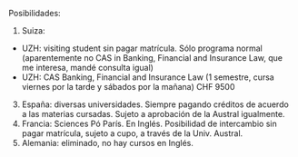 Posibilidades:

1) Suiza: 
- UZH: visiting student sin pagar matrícula. Sólo programa normal (aparentemente no CAS in Banking, Financial and Insurance Law, que me interesa, mandé consulta igual)
- UZH: CAS Banking, Financial and Insurance Law (1 semestre, cursa viernes por la tarde y sábados por la mañana) CHF 9500
3) España: diversas universidades. Siempre pagando créditos de acuerdo a las materias cursadas. Sujeto a aprobación de la Austral igualmente. 
4) Francia: Sciences Pó París. En Inglés. Posibilidad de intercambio sin pagar matrícula, sujeto a cupo, a través de la Univ. Austral. 
5) Alemania: eliminado, no hay cursos en Inglés.
